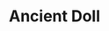 ---
templateKey: blog-post
featuredpost: false
featuredimage: /assets/Ancient_Doll.png
title: Ancient Doll
description: Artifacts
testfield: 206
---